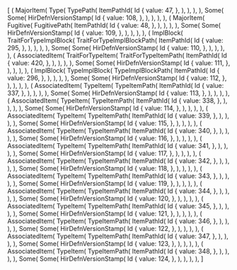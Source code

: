 [
    (
        MajorItem(
            Type(
                TypePath(
                    ItemPathId(
                        Id {
                            value: 47,
                        },
                    ),
                ),
            ),
        ),
        Some(
            Some(
                HirDefnVersionStamp(
                    Id {
                        value: 108,
                    },
                ),
            ),
        ),
    ),
    (
        MajorItem(
            Fugitive(
                FugitivePath(
                    ItemPathId(
                        Id {
                            value: 48,
                        },
                    ),
                ),
            ),
        ),
        Some(
            Some(
                HirDefnVersionStamp(
                    Id {
                        value: 109,
                    },
                ),
            ),
        ),
    ),
    (
        ImplBlock(
            TraitForTypeImplBlock(
                TraitForTypeImplBlockPath(
                    ItemPathId(
                        Id {
                            value: 295,
                        },
                    ),
                ),
            ),
        ),
        Some(
            Some(
                HirDefnVersionStamp(
                    Id {
                        value: 110,
                    },
                ),
            ),
        ),
    ),
    (
        AssociatedItem(
            TraitForTypeItem(
                TraitForTypeItemPath(
                    ItemPathId(
                        Id {
                            value: 420,
                        },
                    ),
                ),
            ),
        ),
        Some(
            Some(
                HirDefnVersionStamp(
                    Id {
                        value: 111,
                    },
                ),
            ),
        ),
    ),
    (
        ImplBlock(
            TypeImplBlock(
                TypeImplBlockPath(
                    ItemPathId(
                        Id {
                            value: 296,
                        },
                    ),
                ),
            ),
        ),
        Some(
            Some(
                HirDefnVersionStamp(
                    Id {
                        value: 112,
                    },
                ),
            ),
        ),
    ),
    (
        AssociatedItem(
            TypeItem(
                TypeItemPath(
                    ItemPathId(
                        Id {
                            value: 337,
                        },
                    ),
                ),
            ),
        ),
        Some(
            Some(
                HirDefnVersionStamp(
                    Id {
                        value: 113,
                    },
                ),
            ),
        ),
    ),
    (
        AssociatedItem(
            TypeItem(
                TypeItemPath(
                    ItemPathId(
                        Id {
                            value: 338,
                        },
                    ),
                ),
            ),
        ),
        Some(
            Some(
                HirDefnVersionStamp(
                    Id {
                        value: 114,
                    },
                ),
            ),
        ),
    ),
    (
        AssociatedItem(
            TypeItem(
                TypeItemPath(
                    ItemPathId(
                        Id {
                            value: 339,
                        },
                    ),
                ),
            ),
        ),
        Some(
            Some(
                HirDefnVersionStamp(
                    Id {
                        value: 115,
                    },
                ),
            ),
        ),
    ),
    (
        AssociatedItem(
            TypeItem(
                TypeItemPath(
                    ItemPathId(
                        Id {
                            value: 340,
                        },
                    ),
                ),
            ),
        ),
        Some(
            Some(
                HirDefnVersionStamp(
                    Id {
                        value: 116,
                    },
                ),
            ),
        ),
    ),
    (
        AssociatedItem(
            TypeItem(
                TypeItemPath(
                    ItemPathId(
                        Id {
                            value: 341,
                        },
                    ),
                ),
            ),
        ),
        Some(
            Some(
                HirDefnVersionStamp(
                    Id {
                        value: 117,
                    },
                ),
            ),
        ),
    ),
    (
        AssociatedItem(
            TypeItem(
                TypeItemPath(
                    ItemPathId(
                        Id {
                            value: 342,
                        },
                    ),
                ),
            ),
        ),
        Some(
            Some(
                HirDefnVersionStamp(
                    Id {
                        value: 118,
                    },
                ),
            ),
        ),
    ),
    (
        AssociatedItem(
            TypeItem(
                TypeItemPath(
                    ItemPathId(
                        Id {
                            value: 343,
                        },
                    ),
                ),
            ),
        ),
        Some(
            Some(
                HirDefnVersionStamp(
                    Id {
                        value: 119,
                    },
                ),
            ),
        ),
    ),
    (
        AssociatedItem(
            TypeItem(
                TypeItemPath(
                    ItemPathId(
                        Id {
                            value: 344,
                        },
                    ),
                ),
            ),
        ),
        Some(
            Some(
                HirDefnVersionStamp(
                    Id {
                        value: 120,
                    },
                ),
            ),
        ),
    ),
    (
        AssociatedItem(
            TypeItem(
                TypeItemPath(
                    ItemPathId(
                        Id {
                            value: 345,
                        },
                    ),
                ),
            ),
        ),
        Some(
            Some(
                HirDefnVersionStamp(
                    Id {
                        value: 121,
                    },
                ),
            ),
        ),
    ),
    (
        AssociatedItem(
            TypeItem(
                TypeItemPath(
                    ItemPathId(
                        Id {
                            value: 346,
                        },
                    ),
                ),
            ),
        ),
        Some(
            Some(
                HirDefnVersionStamp(
                    Id {
                        value: 122,
                    },
                ),
            ),
        ),
    ),
    (
        AssociatedItem(
            TypeItem(
                TypeItemPath(
                    ItemPathId(
                        Id {
                            value: 347,
                        },
                    ),
                ),
            ),
        ),
        Some(
            Some(
                HirDefnVersionStamp(
                    Id {
                        value: 123,
                    },
                ),
            ),
        ),
    ),
    (
        AssociatedItem(
            TypeItem(
                TypeItemPath(
                    ItemPathId(
                        Id {
                            value: 348,
                        },
                    ),
                ),
            ),
        ),
        Some(
            Some(
                HirDefnVersionStamp(
                    Id {
                        value: 124,
                    },
                ),
            ),
        ),
    ),
]
